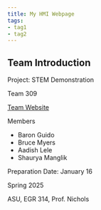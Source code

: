 ```yaml
---
title: My HMI Webpage
tags:
- tag1
- tag2
---
```


## Team Introduction

Project: STEM Demonstration

Team 309

[Team Website](https://egr314-2025-s-309.github.io/)

Members

- Baron Guido
- Bruce Myers
- Aadish Lele
- Shaurya Manglik

Preparation Date: January 16

Spring 2025

ASU, EGR 314, Prof. Nichols
